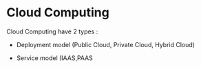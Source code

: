 # Cloud Computing

Cloud Computing have 2 types :

* Deployment model (Public Cloud, Private Cloud, Hybrid Cloud)
 
* Service model (IAAS,PAAS

